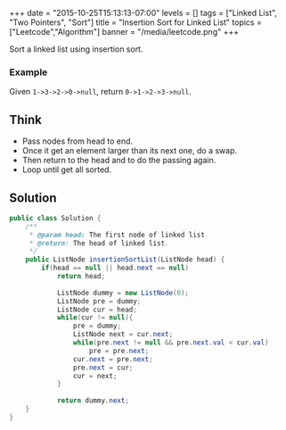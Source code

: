 +++
date = "2015-10-25T15:13:13-07:00"
levels = []
tags = ["Linked List", "Two Pointers", "Sort"]
title = "Insertion Sort for Linked List"
topics = ["Leetcode","Algorithm"]
banner = "/media/leetcode.png"
+++

Sort a linked list using insertion sort.
<!--more-->
### Example
Given `1->3->2->0->null`, return `0->1->2->3->null`.


## Think
- Pass nodes from head to end.
- Once it get an element larger than its next one, do a swap.
- Then return to the head and to do the passing again.
- Loop until get all sorted.

## Solution
```java
public class Solution {
    /**
     * @param head: The first node of linked list.
     * @return: The head of linked list.
     */
    public ListNode insertionSortList(ListNode head) {
        if(head == null || head.next == null)
            return head;
            
            ListNode dummy = new ListNode(0);
            ListNode pre = dummy;
            ListNode cur = head;
            while(cur != null){
                pre = dummy;
                ListNode next = cur.next;
                while(pre.next != null && pre.next.val < cur.val)
                    pre = pre.next;
                cur.next = pre.next;
                pre.next = cur;
                cur = next;
            }
            
            return dummy.next;
    }
}
```
